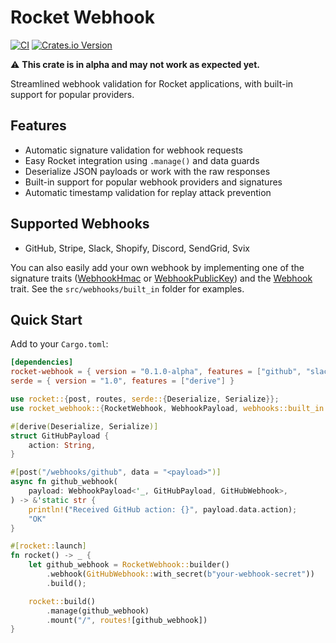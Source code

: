 # Rocket Webhook
[![CI](https://github.com/fa-sharp/rocket-webhook/actions/workflows/ci.yml/badge.svg)](https://github.com/fa-sharp/rocket-webhook/actions/workflows/ci.yml)
[![Crates.io Version](https://img.shields.io/crates/v/rocket-webhook)](https://crates.io/crates/rocket-webhook)


⚠️ **This crate is in alpha and may not work as expected yet.**

Streamlined webhook validation for Rocket applications, with built-in support for popular providers.

## Features

- Automatic signature validation for webhook requests
- Easy Rocket integration using `.manage()` and data guards
- Deserialize JSON payloads or work with the raw responses
- Built-in support for popular webhook providers and signatures
- Automatic timestamp validation for replay attack prevention

## Supported Webhooks
- GitHub, Stripe, Slack, Shopify, Discord, SendGrid, Svix

You can also easily add your own webhook by implementing one of the signature traits ([WebhookHmac](src/webhooks/interface/hmac.rs) or [WebhookPublicKey](src/webhooks/interface/public_key.rs)) and the [Webhook](src/webhooks.rs) trait. See the `src/webhooks/built_in` folder for examples.

## Quick Start

Add to your `Cargo.toml`:

```toml
[dependencies]
rocket-webhook = { version = "0.1.0-alpha", features = ["github", "slack"] } # Enable provider(s) you want to use
serde = { version = "1.0", features = ["derive"] }
```

```rust
use rocket::{post, routes, serde::{Deserialize, Serialize}};
use rocket_webhook::{RocketWebhook, WebhookPayload, webhooks::built_in::GitHubWebhook};

#[derive(Deserialize, Serialize)]
struct GitHubPayload {
    action: String,
}

#[post("/webhooks/github", data = "<payload>")]
async fn github_webhook(
    payload: WebhookPayload<'_, GitHubPayload, GitHubWebhook>,
) -> &'static str {
    println!("Received GitHub action: {}", payload.data.action);
    "OK"
}

#[rocket::launch]
fn rocket() -> _ {
    let github_webhook = RocketWebhook::builder()
        .webhook(GitHubWebhook::with_secret(b"your-webhook-secret"))
        .build();

    rocket::build()
        .manage(github_webhook)
        .mount("/", routes![github_webhook])
}
```
